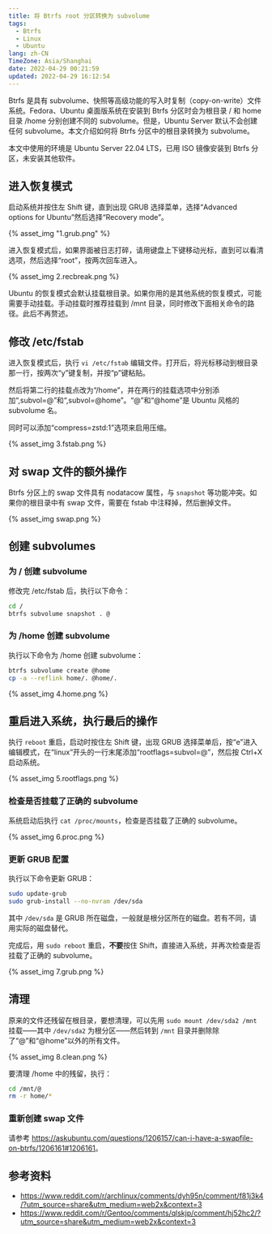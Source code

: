 ```yaml
---
title: 将 Btrfs root 分区转换为 subvolume
tags:
  - Btrfs
  - Linux
  - Ubuntu
lang: zh-CN
TimeZone: Asia/Shanghai
date: 2022-04-29 00:21:59
updated: 2022-04-29 16:12:54
---
```


Btrfs 是具有 subvolume、快照等高级功能的写入时复制（copy-on-write）文件系统。Fedora、Ubuntu 桌面版系统在安装到 Btrfs 分区时会为根目录 / 和 home 目录 /home 分别创建不同的 subvolume。但是，Ubuntu Server 默认不会创建任何 subvolume。本文介绍如何将 Btrfs 分区中的根目录转换为 subvolume。

本文中使用的环境是 Ubuntu Server 22.04 LTS，已用 ISO 镜像安装到 Btrfs 分区，未安装其他软件。

## 进入恢复模式
启动系统并按住左 Shift 键，直到出现 GRUB 选择菜单，选择“Advanced options for Ubuntu”然后选择“Recovery mode”。

{% asset_img "1.grub.png" %}

进入恢复模式后，如果界面被日志打碎，请用键盘上下键移动光标，直到可以看清选项，然后选择“root”，按两次回车进入。

{% asset_img 2.recbreak.png %}

Ubuntu 的恢复模式会默认挂载根目录。如果你用的是其他系统的恢复模式，可能需要手动挂载。手动挂载时推荐挂载到 /mnt 目录，同时修改下面相关命令的路径。此后不再赘述。

## 修改 /etc/fstab
进入恢复模式后，执行 `vi /etc/fstab` 编辑文件。打开后，将光标移动到根目录那一行，按两次“y”键复制，并按“p”键粘贴。

然后将第二行的挂载点改为“/home”，并在两行的挂载选项中分别添加“,subvol=@”和“,subvol=@home”。“@”和“@home”是 Ubuntu 风格的 subvolume 名。

同时可以添加“compress=zstd:1”选项来启用压缩。

{% asset_img 3.fstab.png %}

## 对 swap 文件的额外操作
Btrfs 分区上的 swap 文件具有 nodatacow 属性，与 `snapshot` 等功能冲突。如果你的根目录中有 swap 文件，需要在 fstab 中注释掉，然后删掉文件。

{% asset_img swap.png %}

## 创建 subvolumes
### 为 / 创建 subvolume
修改完 /etc/fstab 后，执行以下命令：

```sh
cd /
btrfs subvolume snapshot . @
```

### 为 /home 创建 subvolume
执行以下命令为 /home 创建 subvolume：

```sh
btrfs subvolume create @home
cp -a --reflink home/. @home/.
```

{% asset_img 4.home.png %}

## 重启进入系统，执行最后的操作
执行 `reboot` 重启，启动时按住左 Shift 键，出现 GRUB 选择菜单后，按“e”进入编辑模式，在“linux”开头的一行末尾添加“rootflags=subvol=@”，然后按 Ctrl+X 启动系统。

{% asset_img 5.rootflags.png %}

### 检查是否挂载了正确的 subvolume
系统启动后执行 `cat /proc/mounts`，检查是否挂载了正确的 subvolume。

{% asset_img 6.proc.png %}

### 更新 GRUB 配置
执行以下命令更新 GRUB：

```sh
sudo update-grub
sudo grub-install --no-nvram /dev/sda
```

其中 `/dev/sda` 是 GRUB 所在磁盘，一般就是根分区所在的磁盘。若有不同，请用实际的磁盘替代。

完成后，用 `sudo reboot` 重启，**不要**按住 Shift，直接进入系统，并再次检查是否挂载了正确的 subvolume。

{% asset_img 7.grub.png %}

## 清理
原来的文件还残留在根目录，要想清理，可以先用 `sudo mount /dev/sda2 /mnt` 挂载——其中 `/dev/sda2` 为根分区——然后转到 `/mnt` 目录并删除除了“@”和“@home”以外的所有文件。

{% asset_img 8.clean.png %}

要清理 /home 中的残留，执行：

```sh
cd /mnt/@
rm -r home/*
```

### 重新创建 swap 文件

请参考 <https://askubuntu.com/questions/1206157/can-i-have-a-swapfile-on-btrfs/1206161#1206161>。


## 参考资料
- <https://www.reddit.com/r/archlinux/comments/dyh95n/comment/f81j3k4/?utm_source=share&utm_medium=web2x&context=3>
- <https://www.reddit.com/r/Gentoo/comments/qlskjp/comment/hj52hc2/?utm_source=share&utm_medium=web2x&context=3>